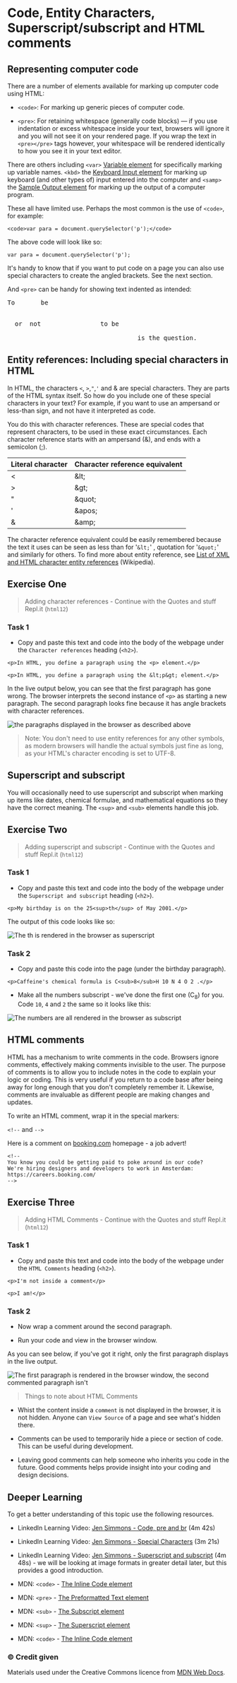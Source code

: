 # Code, Entity Characters, Superscript/subscript and HTML comments

## Representing computer code

There are a number of elements available for marking up computer code using HTML:

- `<code>`: For marking up generic pieces of computer code.

- `<pre>`: For retaining whitespace (generally code blocks) 
— if you use indentation or excess whitespace inside your text, browsers will ignore it and you will not see it on your rendered page. If you wrap the text in `<pre></pre>` tags however, your whitespace will be rendered identically to how you see it in your text editor.

There are others including `<var>` [Variable element](https://developer.mozilla.org/en-US/docs/Web/HTML/Element/var) for specifically marking up variable names. `<kbd>` the [Keyboard Input element](https://developer.mozilla.org/en-US/docs/Web/HTML/Element/kbd) for marking up keyboard (and other types of) input entered into the computer and `<samp>` the [Sample Output element](https://developer.mozilla.org/en-US/docs/Web/HTML/Element/samp) for marking up the output of a computer program.

These all have limited use. Perhaps the most common is the use of `<code>`, for example: 

```
<code>var para = document.querySelector('p');</code>

```
The above code will look like so:


<code>var para = document.querySelector('p');</code>


It's handy to know that if you want to put code on a page you can also use special characters to create the angled brackets. See the next section.

And `<pre>` can be handy for showing text indented as intended:



<pre>
To       be

  
  or  not                to be

                                   is the question.
</pre>



## Entity references: Including special characters in HTML

In HTML, the characters `<`, `>`,`"`,`'` and & are special characters. They are parts of the HTML syntax itself. So how do you include one of these special characters in your text? For example, if you want to use an ampersand or less-than sign, and not have it interpreted as code.

You do this with character references. These are special codes that represent characters, to be used in these exact circumstances. Each character reference starts with an ampersand (&), and ends with a semicolon (;).

<table class="standard-table">
 <thead>
  <tr>
   <th scope="col">Literal character</th>
   <th scope="col">Character reference equivalent</th>
  </tr>
 </thead>
 <tbody>
  <tr>
   <td>&lt;</td>
   <td>&amp;lt;</td>
  </tr>
  <tr>
   <td>&gt;</td>
   <td>&amp;gt;</td>
  </tr>
  <tr>
   <td>"</td>
   <td>&amp;quot;</td>
  </tr>
  <tr>
   <td>'</td>
   <td>&amp;apos;</td>
  </tr>
  <tr>
   <td>&amp;</td>
   <td>&amp;amp;</td>
  </tr>
 </tbody>
</table>

The character reference equivalent could be easily remembered because the text it uses can be seen as less than for '`&lt;`' , quotation for '`&quot;`' and similarly for others. To find more about entity reference, see [List of XML and HTML character entity references](http://en.wikipedia.org/wiki/List_of_XML_and_HTML_character_entity_references) (Wikipedia).


<!-- div class="exercise" -->
## Exercise One

> Adding character references - Continue with the Quotes and stuff Repl.it (`html12`)

### Task 1

- Copy and paste this text and code into the body of the webpage under the `Character references` heading (`<h2>`).

```
<p>In HTML, you define a paragraph using the <p> element.</p>

<p>In HTML, you define a paragraph using the &lt;p&gt; element.</p>

```
In the live output below, you can see that the first paragraph has gone wrong. The browser interprets the second instance of `<p>` as starting a new paragraph. The second paragraph looks fine because it has angle brackets with character references.


<img src="media/entity.png" alt="the paragraphs displayed in the browser as described above">

<!-- end div -->

> Note: You don't need to use entity references for any other symbols, as modern browsers will handle the actual symbols just fine as long, as your HTML's character encoding is set to UTF-8.

## Superscript and subscript

You will occasionally need to use superscript and subscript when marking up items like dates, chemical formulae, and mathematical equations so they have the correct meaning. The `<sup>` and `<sub>` elements handle this job. 

<!-- div class="exercise" -->
## Exercise Two

> Adding superscript and subscript - Continue with the Quotes and stuff Repl.it (`html12`)

### Task 1

- Copy and paste this text and code into the body of the webpage under the `Superscript and subscript` heading (`<h2>`).

```
<p>My birthday is on the 25<sup>th</sup> of May 2001.</p>

```

The output of this code looks like so:

<img src="media/sup.png" alt="The th is rendered in the browser as superscript">

### Task 2

- Copy and paste this code into the page (under the birthday paragraph).

```
<p>Caffeine's chemical formula is C<sub>8</sub>H 10 N 4 O 2 .</p>
```

- Make all the numbers subscript - we've done the first one (C<sub>8</sub>) for you. Code `10`, `4` and `2` the same so it looks like this:

<img src="media/sub.png" alt="The numbers are all rendered in the browser as subscript">

<!-- end div -->

## HTML comments

HTML has a mechanism to write comments in the code. Browsers ignore comments,  effectively making comments invisible to the user. The purpose of comments is to allow you to include notes in the code to explain your logic or coding. This is very useful if you return to a code base after being away for long enough that you don't completely remember it. Likewise, comments are invaluable as different people are making changes and updates.

To write an HTML comment, wrap it in the special markers:

 `<!--` and `-->`

Here is a comment on [booking.com](http://booking.com) homepage - a job advert!

```
<!--
You know you could be getting paid to poke around in our code?
We're hiring designers and developers to work in Amsterdam:
https://careers.booking.com/
-->
```

<!-- div class="exercise" -->
## Exercise Three

> Adding HTML Comments - Continue with the Quotes and stuff Repl.it (`html12`)

### Task 1

- Copy and paste this text and code into the body of the webpage under the `HTML Comments` heading (`<h2>`).

```
<p>I'm not inside a comment</p>

<p>I am!</p>

```

### Task 2

- Now wrap a comment around the second paragraph.

- Run your code and view in the browser window.

As you can see below, if you've got it right, only the first paragraph displays in the live output.

<img src="media/comments.png" alt="The first paragraph is rendered in the browser window, the second commented paragraph isn't">

> Things to note about HTML Comments

- Whist the content inside a `comment` is not displayed in the browser, it is not hidden. Anyone can `View Source` of a page and see what's hidden there.

- Comments can be used to temporarily hide a piece or section of code. This can be useful during development.

- Leaving good comments can help someone who inherits you code in the future. Good comments helps provide insight into your coding and design decisions.

<!-- end div -->

<h2 class="deep">Deeper Learning</h2>

To get a better understanding of this topic use the following resources.

- LinkedIn Learning Video: [Jen Simmons - Code, pre and br](https://www.linkedin.com/learning/html-essential-training-4/code-pre-and-br?u=36102708) (4m 42s)

- LinkedIn Learning Video: [Jen Simmons - Special Characters](https://www.linkedin.com/learning/html-essential-training-4/weird-characters?u=36102708) (3m 21s)

- LinkedIn Learning Video: [Jen Simmons - Superscript and subscript](https://www.linkedin.com/learning/html-essential-training-4/superscripts-subscripts-and-small-text?u=36102708) (4m 48s) - we will be looking at image formats in greater detail later, but this provides a good introduction.

- MDN: `<code>` - [The Inline Code element](https://developer.mozilla.org/en-US/docs/Web/HTML/Element/code)

- MDN: `<pre>` - [The Preformatted Text element](https://developer.mozilla.org/en-US/docs/Web/HTML/Element/pre)

- MDN: `<sub>` - [The Subscript element](https://developer.mozilla.org/en-US/docs/Web/HTML/Element/sub)

- MDN: `<sup>` - [The Superscript element](https://developer.mozilla.org/en-US/docs/Web/HTML/Element/sup)

- MDN: `<code>` - [The Inline Code element](https://developer.mozilla.org/en-US/docs/Web/HTML/Element/code)


### &copy; Credit given

Materials used under the Creative Commons licence from [MDN Web Docs](https://developer.mozilla.org/en-US/docs/Web/HTML).



